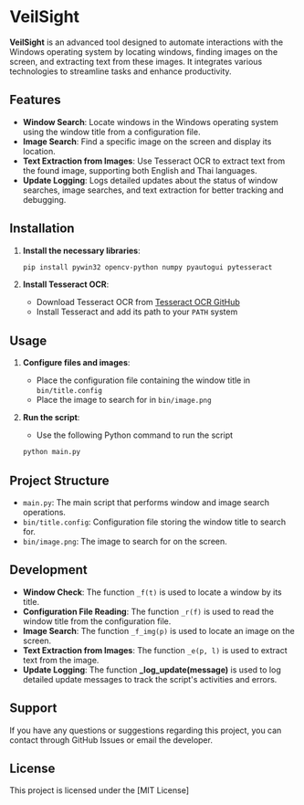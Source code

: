 # VeilSight

**VeilSight** is an advanced tool designed to automate interactions with the Windows operating system by locating windows, finding images on the screen, and extracting text from these images. It integrates various technologies to streamline tasks and enhance productivity.

## Features

- **Window Search**: Locate windows in the Windows operating system using the window title from a configuration file.
- **Image Search**: Find a specific image on the screen and display its location.
- **Text Extraction from Images**: Use Tesseract OCR to extract text from the found image, supporting both English and Thai languages.
- **Update Logging**: Logs detailed updates about the status of window searches, image searches, and text extraction for better tracking and debugging.

## Installation

1. **Install the necessary libraries**:

    ```bash
    pip install pywin32 opencv-python numpy pyautogui pytesseract
    ```

2. **Install Tesseract OCR**:

    - Download Tesseract OCR from [Tesseract OCR GitHub](https://github.com/tesseract-ocr/tesseract)
    - Install Tesseract and add its path to your `PATH` system

## Usage

1. **Configure files and images**:
    - Place the configuration file containing the window title in `bin/title.config`
    - Place the image to search for in `bin/image.png`

2. **Run the script**:
    - Use the following Python command to run the script

    ```bash
    python main.py
    ```

## Project Structure

- `main.py`: The main script that performs window and image search operations.
- `bin/title.config`: Configuration file storing the window title to search for.
- `bin/image.png`: The image to search for on the screen.

## Development

- **Window Check**: The function `_f(t)` is used to locate a window by its title.
- **Configuration File Reading**: The function `_r(f)` is used to read the window title from the configuration file.
- **Image Search**: The function `_f_img(p)` is used to locate an image on the screen.
- **Text Extraction from Images**: The function `_e(p, l)` is used to extract text from the image.
- **Update Logging**: The function **_log_update(message)** is used to log detailed update messages to track the script's activities and errors.

## Support

If you have any questions or suggestions regarding this project, you can contact through GitHub Issues or email the developer.

## License

This project is licensed under the [MIT License]

